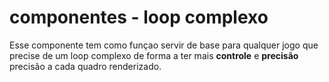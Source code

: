 <h1>componentes - loop complexo</h1>

Esse componente tem como funçao servir de base
para qualquer jogo que precise de um loop complexo
de forma a ter mais **controle** e **precisão** precisão a cada quadro renderizado. 